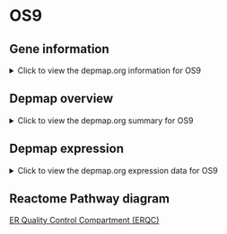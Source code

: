 <h1>OS9</h1>

<h2>Gene information</h2>
<details>
  <summary>Click to view the depmap.org information for OS9</summary>
  <iframe src="https://depmap.org/portal/gene/OS9?tab=about" style="border:none;width:100%;height:800px"></iframe>
</details>

<h2>Depmap overview</h2>
<details>
  <summary>Click to view the depmap.org summary for OS9</summary>
  <iframe src="https://depmap.org/portal/gene/OS9?tab=overview" style="border:none;width:100%;height:800px"></iframe>
</details>

<h2>Depmap expression</h2>
<details>
  <summary>Click to view the depmap.org expression data for OS9</summary>
  <iframe src="https://depmap.org/portal/gene/OS9?tab=characterization" style="border:none;width:100%;height:800px"></iframe>
</details>



<h2>Reactome Pathway diagram</h2>
<a href="https://reactome.org/PathwayBrowser/#/R-HSA-901032" target="_BLANK">ER Quality Control Compartment (ERQC)</a>



